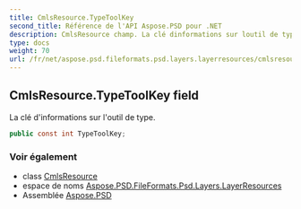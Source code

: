 ```yaml
---
title: CmlsResource.TypeToolKey
second_title: Référence de l'API Aspose.PSD pour .NET
description: CmlsResource champ. La clé dinformations sur loutil de type.
type: docs
weight: 70
url: /fr/net/aspose.psd.fileformats.psd.layers.layerresources/cmlsresource/typetoolkey/
---
```

## CmlsResource.TypeToolKey field

La clé d'informations sur l'outil de type.

```csharp
public const int TypeToolKey;
```

### Voir également

* class [CmlsResource](../)
* espace de noms [Aspose.PSD.FileFormats.Psd.Layers.LayerResources](../../cmlsresource/)
* Assemblée [Aspose.PSD](../../../)


